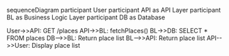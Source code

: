 sequenceDiagram
  participant User
  participant API as API Layer
  participant BL as Business Logic Layer
  participant DB as Database

  User->>API: GET /places
  API->>BL: fetchPlaces()
  BL->>DB: SELECT * FROM places
  DB-->>BL: Return place list
  BL-->>API: Return place list
  API-->>User: Display place list
